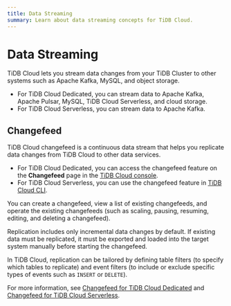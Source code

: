 ```yaml
---
title: Data Streaming
summary: Learn about data streaming concepts for TiDB Cloud.
---
```


# Data Streaming

TiDB Cloud lets you stream data changes from your TiDB Cluster to other systems such as Apache Kafka, MySQL, and object storage.

- For TiDB Cloud Dedicated, you can stream data to Apache Kafka, Apache Pulsar, MySQL, TiDB Cloud Serverless, and cloud storage.
- For TiDB Cloud Serverless, you can stream data to Apache Kafka.

## Changefeed

TiDB Cloud changefeed is a continuous data stream that helps you replicate data changes from TiDB Cloud to other data services.

- For TiDB Cloud Dedicated, you can access the changefeed feature on the **Changefeed** page in the [TiDB Cloud console](https://tidbcloud.com/).
- For TiDB Cloud Serverless, you can use the changefeed feature in [TiDB Cloud CLI](/tidb-cloud/get-started-with-cli).

You can create a changefeed, view a list of existing changefeeds, and operate the existing changefeeds (such as scaling, pausing, resuming, editing, and deleting a changefeed).

Replication includes only incremental data changes by default. If existing data must be replicated, it must be exported and loaded into the target system manually before starting the changefeed.

In TiDB Cloud, replication can be tailored by defining table filters (to specify which tables to replicate) and event filters (to include or exclude specific types of events such as `INSERT` or `DELETE`).

For more information, see [Changefeed for TiDB Cloud Dedicated](/tidb-cloud/changefeed-overview.md) and [Changefeed for TiDB Cloud Serverless](/tidb-cloud/serverless-changefeed-overview.md).